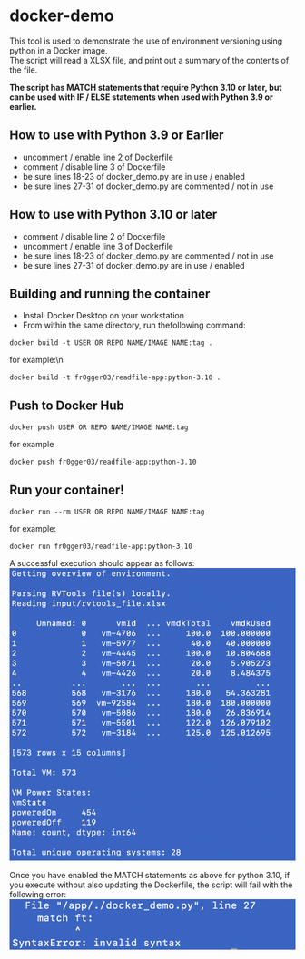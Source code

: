 # docker-demo
This tool is used to demonstrate the use of environment versioning using python in a Docker image.  
The script will read a XLSX file, and print out a summary of the contents of the file.

**The script has MATCH statements that require Python 3.10 or later, but can be used with IF / ELSE statements when used with Python 3.9 or earlier.**

## How to use with Python 3.9 or Earlier
- uncomment / enable line 2 of Dockerfile
- comment / disable line 3 of Dockerfile
- be sure lines 18-23 of docker_demo.py are in use / enabled
- be sure lines 27-31 of docker_demo.py are commented / not in use

## How to use with Python 3.10 or later
- comment / disable line 2 of Dockerfile
- uncomment / enable line 3 of Dockerfile
- be sure lines 18-23 of docker_demo.py are commented / not in use
- be sure lines 27-31 of docker_demo.py are in use / enabled

## Building and running the container
- Install Docker Desktop on your workstation
- From within the same directory, run thefollowing command:
```
docker build -t USER OR REPO NAME/IMAGE NAME:tag .
```
for example:\n
```
docker build -t fr0gger03/readfile-app:python-3.10 .
```

## Push to Docker Hub
```
docker push USER OR REPO NAME/IMAGE NAME:tag
```
for example
```
docker push fr0gger03/readfile-app:python-3.10
```

## Run your container!
```
docker run --rm USER OR REPO NAME/IMAGE NAME:tag
```
for example:
```
docker run fr0gger03/readfile-app:python-3.10
```

A successful execution should appear as follows:
![picture of successful execution](successful.png)

Once you have enabled the MATCH statements as above for python 3.10, if you execute without also updating the Dockerfile, the script will fail with the following error:
![picture of syntax error](syntax_error.png)